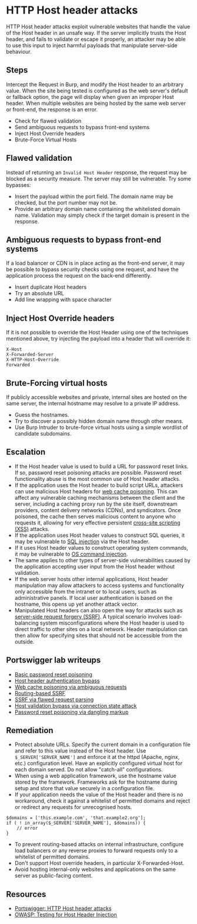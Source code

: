 # HTTP Host header attacks

HTTP Host header attacks exploit vulnerable websites that handle the value of the Host header in an unsafe way. If the server implicitly trusts the Host header, and fails to validate or escape it properly, an attacker may be able to use this input to inject harmful payloads that manipulate server-side behaviour.

## Steps

Intercept the Request in Burp, and modify the Host header to an arbitrary value. When the site being tested is configured as the web server's default or fallback option, the page will display when given an improper Host header. When multiple websites are being hosted by the same web server or front-end, the response is an error.

* Check for flawed validation
* Send ambiguous requests to bypass front-end systems
* Inject Host Override headers
* Brute-Force Virtual Hosts

## Flawed validation

Instead of returning an `Invalid Host Header` response, the request may be blocked as a security measure. The server may still be vulnerable. Try some bypasses:

* Insert the payload within the port field. The domain name may be checked, but the port number may not be.
* Provide an arbitrary domain name containing the whitelisted domain name. Validation may simply check if the target domain is present in the response. 

## Ambiguous requests to bypass front-end systems

If a load balancer or CDN is in place acting as the front-end server, it may be possible to bypass security checks using one request, and have the application process the request on the back-end differently. 

* Insert duplicate Host headers
* Try an absolute URL
* Add line wrapping with space character

## Inject Host Override headers

If it is not possible to override the Host Header using one of the techniques mentioned above, try injecting the payload into a header that will override it:

    X-Host
    X-Forwarded-Server
    X-HTTP-Host-Override
    Forwarded

## Brute-Forcing virtual hosts

If publicly accessible websites and private, internal sites are hosted on the same server, the internal hostname may resolve to a private IP address.

* Guess the hostnames. 
* Try to discover a possibly hidden domain name through other means.
* Use Burp Intruder to brute-force virtual hosts using a simple wordlist of candidate subdomains.

## Escalation

* If the Host header value is used to build a URL for password reset links. If so, password reset poisoning attacks are possible. Password reset functionality abuse is the most common use of Host header attacks.
* If the application uses the Host header to build script URLs, attackers can use malicious Host headers for [web cache poisoning](cache.md). This can affect any vulnerable caching mechanisms between the client and the server, including a caching proxy run by the site itself, downstream providers, content delivery networks (CDNs), and syndicators. Once poisoned, the cache then serves malicious content to anyone who requests it, allowing for very effective persistent [cross-site scripting (XSS)](xss.md) attacks.
* If the application uses Host header values to construct SQL queries, it may be vulnerable to [SQL injection](sqli.md) via the Host header. 
* If it uses Host header values to construct operating system commands, it may be vulnerable to [OS command injection](rce.md). 
* The same applies to other types of server-side vulnerabilities caused by the application accepting user input from the Host header without validation.
* If the web server hosts other internal applications, Host header manipulation may allow attackers to access systems and functionality only accessible from the intranet or to local users, such as administrative panels. If local user authentication is based on the hostname, this opens up yet another attack vector.
* Manipulated Host headers can also open the way for attacks such as [server-side request forgery (SSRF)](ssrf.md). A typical scenario involves load-balancing system misconfigurations where the Host header is used to direct traffic to other sites on a local network. Header manipulation can then allow for specifying sites that should not be accessible from the outside.

## Portswigger lab writeups

* [Basic password reset poisoning](../headers/1.md)
* [Host header authentication bypass](../headers/2.md)
* [Web cache poisoning via ambiguous requests](../headers/3.md)
* [Routing-based SSRF](../headers/4.md)
* [SSRF via flawed request parsing](../headers/5.md)
* [Host validation bypass via connection state attack](../headers/6.md)
* [Password reset poisoning via dangling markup](../headers/7.md)

## Remediation

* Protect absolute URLs. Specify the current domain in a configuration file and refer to this value instead of the Host header. Use `$_SERVER['SERVER_NAME']` and enforce it at the httpd (Apache, nginx, etc.) configuration level. Have an explicitly configured virtual host for each domain served. Do not allow "catch-all" configurations.
* When using a web application framework, use the hostname value stored by the framework. Frameworks ask for the hostname during setup and store that value securely in a configuration file.
* If your application needs the value of the Host header and there is no workaround, check it against a whitelist of permitted domains and reject or redirect any requests for unrecognised hosts. 

```text
$domains = ['this.example.com', 'that.example2.org'];
if ( ! in_array($_SERVER['SERVER_NAME'], $domains)) {
    // error
}
```

* To prevent routing-based attacks on internal infrastructure, configure load balancers or any reverse proxies to forward requests only to a whitelist of permitted domains.
* Don't support Host override headers, in particular X-Forwarded-Host.
* Avoid hosting internal-only websites and applications on the same server as public-facing content.

## Resources

* [Portswigger: HTTP Host header attacks](https://portswigger.net/web-security/host-header)
* [OWASP: Testing for Host Header Injection](https://owasp.org/www-project-web-security-testing-guide/latest/4-Web_Application_Security_Testing/07-Input_Validation_Testing/17-Testing_for_Host_Header_Injection)
